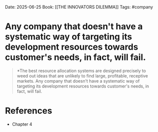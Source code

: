 Date: 2025-06-25
Book: [[THE INNOVATORS DILEMMA]]
Tags: #company 
# Any company that doesn't have a systematic way of targeting its development resources towards customer's needs, in fact, will fail.

>*The best resource allocation systems are designed precisely to weed out ideas that are unlikely to find large, profitable, receptive markets. Any company that doesn't have a systematic way of targeting its development resources towards customer's needs, in fact, will fail.

# References
- Chapter 4